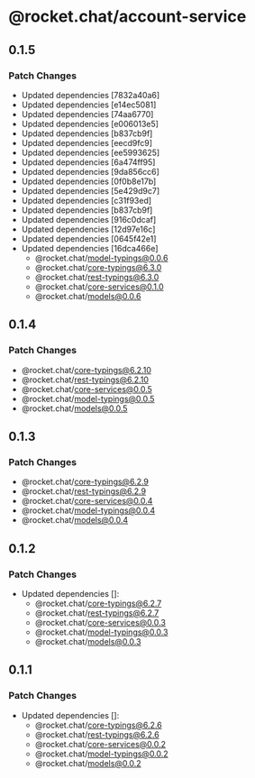 # @rocket.chat/account-service

## 0.1.5

### Patch Changes

- Updated dependencies [7832a40a6]
- Updated dependencies [e14ec5081]
- Updated dependencies [74aa6770]
- Updated dependencies [e006013e5]
- Updated dependencies [b837cb9f]
- Updated dependencies [eecd9fc9]
- Updated dependencies [ee5993625]
- Updated dependencies [6a474ff95]
- Updated dependencies [9da856cc6]
- Updated dependencies [0f0b8e17b]
- Updated dependencies [5e429d9c7]
- Updated dependencies [c31f93ed]
- Updated dependencies [b837cb9f]
- Updated dependencies [916c0dcaf]
- Updated dependencies [12d97e16c]
- Updated dependencies [0645f42e1]
- Updated dependencies [16dca466e]
  - @rocket.chat/model-typings@0.0.6
  - @rocket.chat/core-typings@6.3.0
  - @rocket.chat/rest-typings@6.3.0
  - @rocket.chat/core-services@0.1.0
  - @rocket.chat/models@0.0.6

## 0.1.4

### Patch Changes

- @rocket.chat/core-typings@6.2.10
- @rocket.chat/rest-typings@6.2.10
- @rocket.chat/core-services@0.0.5
- @rocket.chat/model-typings@0.0.5
- @rocket.chat/models@0.0.5

## 0.1.3

### Patch Changes

- @rocket.chat/core-typings@6.2.9
- @rocket.chat/rest-typings@6.2.9
- @rocket.chat/core-services@0.0.4
- @rocket.chat/model-typings@0.0.4
- @rocket.chat/models@0.0.4

## 0.1.2

### Patch Changes

- Updated dependencies []:
  - @rocket.chat/core-typings@6.2.7
  - @rocket.chat/rest-typings@6.2.7
  - @rocket.chat/core-services@0.0.3
  - @rocket.chat/model-typings@0.0.3
  - @rocket.chat/models@0.0.3

## 0.1.1

### Patch Changes

- Updated dependencies []:
  - @rocket.chat/core-typings@6.2.6
  - @rocket.chat/rest-typings@6.2.6
  - @rocket.chat/core-services@0.0.2
  - @rocket.chat/model-typings@0.0.2
  - @rocket.chat/models@0.0.2
